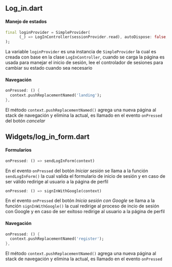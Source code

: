 Log_in.dart
------
#### Manejo de estados
```dart
final loginProvider = SimpleProvider(
      (_) => LogInController(sessionProvider.read), autoDispose: false,
);
```
La variable `loginProvider` es una instancia de `SimpleProvider` la cual es creada con base en la clase `LogInController`, cuando se carga la página es usada para manejar el inicio de sesión, lee el controlador de sesiones para cambiar su estado cuando sea necesario

#### Navegación
```dart
onPressed: () {
  context.pushReplacementNamed('landing');
},
```
El método `context.pushReplacementNamed()` agrega una nueva página al stack de navegación y elimina la actual, es llamado en el evento `onPressed` del botón *cancelar*

Widgets/log_in_form.dart
------
#### Formularios
```dart
onPressed: () => sendLogInForm(context)
```
En el evento `onPressed` del botón *Iniciar sesión* se llama a la función `sendLogInForm()` la cual valida el formulario de inicio de sesión y en caso de ser válido redirige al usuario a la página de perfil

```dart
onPressed: () => signInWithGoogle(context)
```
En el evento `onPressed` del botón *Inicia sesión con Google* se llama a la función `signInWithGoogle()` la cual redirige al proceso de incio de sesión con Google y en caso de ser exitoso redirige al usuario a la página de perfil

#### Navegación
```dart
onPressed: () {
  context.pushReplacementNamed('register');
},
```
El método `context.pushReplacementNamed()` agrega una nueva página al stack de navegación y elimina la actual, es llamado en el evento `onPressed`
